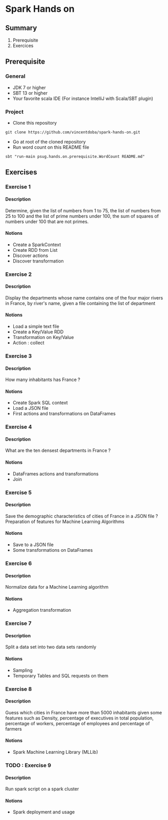# Spark Hands on

## Summary

1. Prerequisite
2. Exercices

## Prerequisite

### General

* JDK 7 or higher
* SBT 13 or higher
* Your favorite scala IDE (For instance IntelliJ with Scala/SBT plugin)

### Project

* Clone this repository
```
git clone https://github.com/vincentdoba/spark-hands-on.git
```
* Go at root of the cloned repository
* Run word count on this README file 
```
sbt "run-main psug.hands.on.prerequisite.WordCount README.md"  
```

## Exercises

### Exercise 1

#### Description

Determine, given the list of numbers from 1 to 75, the list of numbers from 25 to 100 and the list of prime numbers under 100, the sum of squares of numbers under 100 that are not primes.

#### Notions

* Create a SparkContext
* Create RDD from List
* Discover actions
* Discover transformation

### Exercise 2

#### Description

Display the departments whose name contains one of the four major rivers in France, by river's name, given a file containing the list of department

#### Notions

* Load a simple text file
* Create a Key/Value RDD
* Transformation on Key/Value 
* Action : collect

### Exercise 3

#### Description

How many inhabitants has France ?

#### Notions

* Create Spark SQL context
* Load a JSON file
* First actions and transformations on DataFrames

### Exercise 4

#### Description

What are the ten densest departments in France ?

#### Notions

* DataFrames actions and transformations
* Join

### Exercise 5

#### Description

Save the demographic characteristics of cities of France in a JSON file ? Preparation of features for Machine Learning Algorithms

#### Notions

* Save to a JSON file
* Some transformations on DataFrames

### Exercise 6

#### Description

Normalize data for a Machine Learning algorithm

#### Notions

* Aggregation transformation

### Exercise 7

#### Description

Split a data set into two data sets randomly

#### Notions

* Sampling
* Temporary Tables and SQL requests on them

### Exercise 8

#### Description

Guess which cities in France have more than 5000 inhabitants given some features such as Density, percentage of executives
in total population, percentage of workers, percentage of employees and percentage of farmers

#### Notions

* Spark Machine Learning Library (MLLib)

### TODO : Exercise 9

#### Description

Run spark script on a spark cluster

#### Notions

* Spark deployment and usage